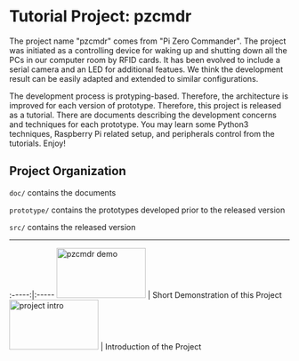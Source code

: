 Tutorial Project: pzcmdr
========================

The project name "pzcmdr" comes from "Pi Zero Commander".
The project was initiated as a controlling device for waking up and shutting
down all the PCs in our computer room by RFID cards. It has been evolved to
include a serial camera and an LED for additional featues. We think the development result
can be easily adapted and extended to similar configurations.

The development process is protyping-based. Therefore, the architecture is improved for each
version of prototype. Therefore, this project is released as a tutorial. There are documents describing
the development concerns and techniques for each prototype. You may learn some Python3 techniques,
Raspberry Pi related setup, and peripherals control from the tutorials. Enjoy!


Project Organization
--------------------
`doc/` contains the documents

`prototype/` contains the prototypes developed prior to the released version

`src/` contains the released version


----

:-----:|:-----
[<img src="http://img.youtube.com/vi/wD7U9Itsjf0/0.jpg" width="160" height="90" alt="pzcmdr demo">](http://www.youtube.com/watch?v=wD7U9Itsjf0 "Short Demonstration of this Project") | Short Demonstration of this Project
[<img src="http://img.youtube.com/vi/OaOHwIhl_y0/0.jpg" width="160" height="90" alt="project intro">](http://www.youtube.com/watch?v=OaOHwIhl_y0 "Introduction of the Project") | Introduction of the Project
